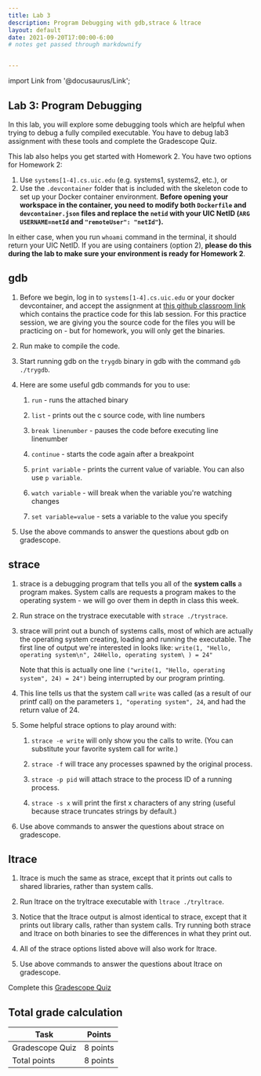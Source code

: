 ```yaml
---
title: Lab 3
description: Program Debugging with gdb,strace & ltrace
layout: default
date: 2021-09-20T17:00:00-6:00
# notes get passed through markdownify


---
```

import Link from '@docusaurus/Link';

## Lab 3: Program Debugging

In this lab, you will explore some debugging tools which are helpful when trying to debug a fully compiled executable. You have to debug lab3 assignment with these tools and complete the Gradescope Quiz.

This lab also helps you get started with <Link to="/homeworks/homework2">Homework 2</Link>. You have two options for Homework 2:

1. Use `systems[1-4].cs.uic.edu` (e.g. systems1, systems2, etc.), or
2. Use the `.devcontainer` folder that is included with the skeleton code to set up your Docker container environment. **Before opening your workspace in the container, you need to modify both `Dockerfile` and `devcontainer.json` files and replace the `netid` with your UIC NetID (`ARG USERNAME=netId` and `"remoteUser": "netId"`).** 

In either case, when you run `whoami` command in the terminal, it should return your UIC NetID. If you are using containers (option 2), **please do this during the lab to make sure your environment is ready for Homework 2**.

## gdb

1.  Before we begin, log in to `systems[1-4].cs.uic.edu` or your docker devcontainer, and accept the assignment at [this github classroom link](https://classroom.github.com/a/OboRfTnp) which contains the practice code for this lab session. For this practice session, we are giving you the source code for the files you will be practicing on - but for homework, you will only get the binaries.

2.  Run make to compile the code.

3.  Start running gdb on the `trygdb` binary in gdb with the command
    `gdb ./trygdb`.

4.  Here are some useful gdb commands for you to use:

    1.  `run` - runs the attached binary

    2.  `list` - prints out the c source code, with line numbers

    3.  `break linenumber` - pauses the code before executing line
        linenumber

    4.  `continue` - starts the code again after a breakpoint

    5.  `print variable` - prints the current value of variable. You can also use `p variable`.

    6.  `watch variable` - will break when the variable you're watching changes

    7.  `set variable=value` - sets a variable to the value you specify

5.  Use the above commands to answer the questions about gdb on
    gradescope.

## strace

1.  strace is a debugging program that tells you all of the **system
    calls** a program makes. System calls are requests a program makes
    to the operating system - we will go over them in depth in class
    this week.

2.  Run strace on the trystrace executable with `strace ./trystrace`.

3.  strace will print out a bunch of systems calls, most of which are
    actually the operating system creating, loading and running the
    executable. The first line of output we're interested in looks like:
    `write(1, "Hello, operating system\n", 24Hello, operating system\
    ) = 24"`

    Note that this is actually one line `("write(1, "Hello, operating
    system", 24) = 24")` being interrupted by our program printing.

4.  This line tells us that the system call `write` was called (as a
    result of our printf call) on the parameters `1, "operating system", 24`,
    and had the return value of 24.

5.  Some helpful strace options to play around with:

    1.  `strace -e write` will only show you the calls to write. (You
        can substitute your favorite system call for write.)

    2.  `strace -f` will trace any processes spawned by the original
        process.

    3.  `strace -p pid` will attach strace to the process ID of a
        running process.

    4.  `strace -s x` will print the first x characters of any string
        (useful because strace truncates strings by default.)

6.  Use above commands to answer the questions about strace on gradescope.

## ltrace

1.  ltrace is much the same as strace, except that it prints out calls
    to shared libraries, rather than system calls.

2.  Run ltrace on the tryltrace executable with `ltrace ./tryltrace`.

3.  Notice that the ltrace output is almost identical to strace, except that it prints out library calls, rather than system calls. Try running both strace and ltrace on both binaries to see the differences in what they print out.

4.  All of the strace options listed above will also work for ltrace.

5.  Use above commands to answer the questions about ltrace on gradescope.

Complete this [Gradescope Quiz](https://www.gradescope.com/courses/293389/assignments/1505305)

## Total grade calculation

| Task | Points |
|---|---|
| Gradescope Quiz | 8 points |
| Total points | 8 points |

